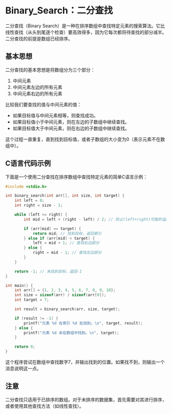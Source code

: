 # Binary_Search：二分查找
二分查找（Binary Search）是一种在排序数组中查找特定元素的搜索算法。它比线性查找（从头到尾逐个检查）要高效得多，因为它每次都将待查找的部分减半。二分查找的前提是数组已经排序。

## 基本思想

二分查找的基本思想是将数组分为三个部分：
1. 中间元素
2. 中间元素左边的所有元素
3. 中间元素右边的所有元素

比较我们要查找的值与中间元素的值：
- 如果目标值与中间元素相等，则查找成功。
- 如果目标值小于中间元素，则在左边的子数组中继续查找。
- 如果目标值大于中间元素，则在右边的子数组中继续查找。

这个过程一直重复，直到找到目标值，或者子数组的大小变为0（表示元素不在数组中）。

## C语言代码示例

下面是一个使用二分查找在排序数组中查找特定元素的简单C语言示例：

```c
#include <stdio.h>

int binary_search(int arr[], int size, int target) {
    int left = 0;
    int right = size - 1;

    while (left <= right) {
        int mid = left + (right - left) / 2; // 防止(left+right)可能的溢出

        if (arr[mid] == target) {
            return mid; // 找到目标，返回索引
        } else if (arr[mid] < target) {
            left = mid + 1; // 查找右边部分
        } else {
            right = mid - 1; // 查找左边部分
        }
    }

    return -1; // 未找到目标，返回-1
}

int main() {
    int arr[] = {1, 2, 3, 4, 5, 6, 7, 8, 9, 10};
    int size = sizeof(arr) / sizeof(arr[0]);
    int target = 7;

    int result = binary_search(arr, size, target);

    if (result != -1) {
        printf("元素 %d 在索引 %d 处找到。\n", target, result);
    } else {
        printf("元素 %d 未在数组中找到。\n", target);
    }

    return 0;
}
```

这个程序尝试在数组中查找数字7，并输出找到的位置。如果找不到，则输出一个消息说明这一点。

## 注意

二分查找只适用于已排序的数组。对于未排序的数据集，首先需要对其进行排序，或者使用其他查找方法（如线性查找）。